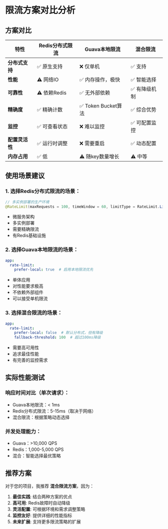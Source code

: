# 限流方案对比分析

## 方案对比

| 特性 | Redis分布式限流 | Guava本地限流 | 混合限流 |
|------|-----------------|---------------|----------|
| **分布式支持** | ✅ 原生支持 | ❌ 仅单机 | ✅ 支持 |
| **性能** | ⚠️ 网络IO | ✅ 内存操作，极快 | ✅ 智能选择 |
| **可靠性** | ⚠️ 依赖Redis | ✅ 无外部依赖 | ✅ 有降级机制 |
| **精确度** | ✅ 精确计数 | ✅ Token Bucket算法 | ✅ 综合优势 |
| **监控** | ✅ 可查看状态 | ❌ 难以监控 | ✅ 可配置监控 |
| **配置灵活性** | ✅ 运行时调整 | ❌ 需要重启 | ✅ 动态配置 |
| **内存占用** | ✅ 低 | ⚠️ 随key数量增长 | ⚠️ 中等 |

## 使用场景建议

### 1. 选择Redis分布式限流的场景：
```java
// 多实例部署的生产环境
@RateLimit(maxRequests = 100, timeWindow = 60, limitType = RateLimit.LimitType.USER)
```
- 微服务架构
- 多实例部署
- 需要精确限流
- 有Redis基础设施

### 2. 选择Guava本地限流的场景：
```yaml
app:
  rate-limit:
    prefer-local: true  # 启用本地限流优先
```
- 单体应用
- 对性能要求极高
- 不依赖外部组件
- 可以接受单机限流

### 3. 选择混合限流的场景：
```yaml
app:
  rate-limit:
    prefer-local: false  # 默认分布式，但有降级
    fallback-threshold: 100  # 超过100ms降级
```
- 需要高可用性
- 追求最佳性能
- 有完善的监控需求

## 实际性能测试

### 响应时间对比（单次请求）：
- Guava本地限流：< 1ms
- Redis分布式限流：5-15ms（取决于网络）
- 混合限流：根据策略动态选择

### 并发处理能力：
- Guava：>10,000 QPS
- Redis：1,000-5,000 QPS
- 混合：智能选择最优策略

## 推荐方案

对于您的项目，我推荐 **混合限流方案**，因为：

1. **最佳实践**: 结合两种方案的优点
2. **高可用**: Redis故障时自动降级
3. **灵活配置**: 可根据环境和需求调整策略
4. **监控友好**: 提供详细的性能指标
5. **未来扩展**: 支持更多限流策略的扩展